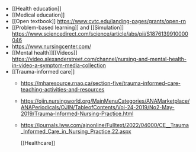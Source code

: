 - [[Health education]]
- [[Medical education]]
- [[Open textbook]]
  https://www.cvtc.edu/landing-pages/grants/open-rn
- [[Problem-based learning]] and
  [[Simulation]]
  https://www.sciencedirect.com/science/article/abs/pii/S1876139910000046
- https://www.nursingcenter.com/
- [[Mental health]][[Videos]]
  https://video.alexanderstreet.com/channel/nursing-and-mental-health-in-video-a-symptom-media-collection
- [[Trauma-informed care]]
	- https://mharesource.rnao.ca/section-five/trauma-informed-care-teaching-activities-and-resources
	- https://ojin.nursingworld.org/MainMenuCategories/ANAMarketplace/ANAPeriodicals/OJIN/TableofContents/Vol-24-2019/No2-May-2019/Trauma-Informed-Nursing-Practice.html
	- https://journals.lww.com/ajnonline/Fulltext/2022/04000/CE__Trauma_Informed_Care_in_Nursing_Practice.22.aspx
	  
	  [[Healthcare]]